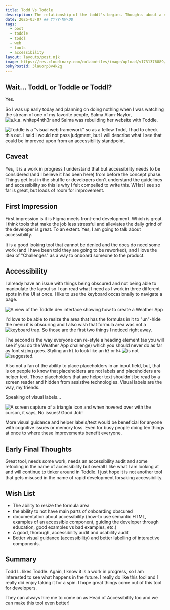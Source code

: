 ```yaml
---
title: Todd Vs Toddle
description: The relationship of the toddl's begins. Thoughts about a new development tool and accessibility.
date: 2025-03-07 ## YYYY-MM-DD
tags:
  - post
  - toddle
  - toddl
  - web
  - tools
  - accessibility
layout: layouts/post.njk
image: https://res.cloudinary.com/colabottles/image/upload/v1731376889/todd-social-card-toddle.png
bskyPostId: 3lauorp3v4k2g
---
```


## Wait&hellip; ToddL or Toddle or Toddl&quest;

Yes.

So I was up early today and planning on doing nothing when I was watching the stream of one of my favorite people, Salma Alam-Naylor, ![a.k.a. whitep4nth3r](https://twitch.tv/whitep4nth3r) and Salma was rebuilding her website with Toddle.

![Toddle](https://toddle.dev) is a "visual web framework" so as a fellow Todd, I had to check this out. I said I would not pass judgment, but I will describe what I see that could be improved upon from an accessibility standpoint.

## Caveat

Yes, it is a work in progress I understand that but accessibility needs to be considered (and I believe it has been here) from before the concept phase. Things get lost in the shuffle or developers don't understand the guidelines and accessibility so this is why I felt compelled to write this. WHat I see so far is great, but loads of room for improvement.

## First Impression

First impression is it is Figma meets front-end development. Which is great. I think tools that make the job less stressful and alleviates the daily grind of the developer is great. To an extent. Yes, I am going to talk about accessibility.

It is a good looking tool that cannot be denied and the docs do need some work (and I have been told they are going to be reworked), and I love the idea of "Challenges" as a way to onboard someone to the product.

## Accessibility

I already have an issue with things being obscured and not being able to manipulate the layout so I can read what I need as I work in three different spots in the UI at once. I like to use the keyboard occasionally to navigate a page.

![A view of the Toddle.dev interface showing how to create a Weather App](https://res.cloudinary.com/colabottles/image/upload/v1741357094/toddle1.png)

I'd love to be able to resize the area that has the formulas in it to "un"-hide the menu it is obscuring and I also wish that formula area was not a ![keyboard trap](https://www.w3.org/TR/WCAG22/#no-keyboard-trap). So those are the first two things I noticed right away.

The second is the way everyone can re-style a heading element (as you will see if you do the Weather App challenge) which you should never do as far as font sizing goes. Styling an `h1` to look like an `h3` or `h4` ![is not](https://www.w3.org/TR/WCAG22/#info-and-relationships) ![suggested](https://www.w3.org/TR/WCAG22/#section-headings).

Also not a fan of the ability to place placeholders in an input field, but, that is on people to know that placeholders are not labels and placeholders are helper text. Those placeholders that are helper text shouldn't be read by a screen reader and hidden from assistive technologies. Visual labels are the way, my friends.

Speaking of visual labels...

![A screen capture of a triangle icon and when hovered over with the curson, it says, No issues! Good Job!](https://res.cloudinary.com/colabottles/image/upload/v1741360583/huh.png)

More visual guidance and helper labels/text would be beneficial for anyone with cognitive issues or memory loss. Even for busy people doing ten things at once to where these improvements benefit everyone.

## Early Final Thoughts

Great tool, needs some work, needs an accessibility audit and some retooling in the name of accessibility but overall I like what I am looking at and will continue to tinker around in Toddle. I just hope it is not another tool that gets misused in the name of rapid development forsaking accessibility.

## Wish List

- The ability to resize the formula area
- the ability to not have main parts of onboarding obscured
- documentation about accessibility (how-to use semantic HTML, examples of an accessible component, guiding the developer through education, good examples vs bad examples, etc.)
- A good, thorough, accessibility audit and usability audit
- Better visual guidance (accessibility) and better labelling of interactive components.

## Summary

Todd L. likes Toddle. Again, I know it is a work in progress, so I am interested to see what happens in the future. I really do like this tool and I really did enjoy taking it for a spin. I hope great things come out of this tool for developers.

They can always hire me to come on as Head of Accessibility too and we can make this tool even better!